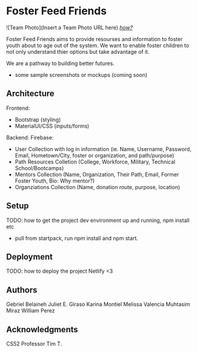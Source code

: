 # Foster Feed Friends

![Team Photo](Insert a Team Photo URL here)
[*how?*](https://help.github.com/articles/about-readmes/#relative-links-and-image-paths-in-readme-files)

Foster Feed Friends aims to provide resourses and information to foster youth about to age out of the system. We want to enable foster children to not only understand thier options but take advantage of it. 

We are a pathway to building better futures. 

- some sample screenshots or mockups (coming soon) 

## Architecture

Frontend: 
- Bootstrap (styling) 
- MaterialUI/CSS (inputs/forms)

Backend: 
Firebase: 
- User Collection with log in information (ie. Name, Username, Password, Email, Hometown/City, foster or organization, and path/purpose) 
- Path Resources Colletion (College, Workforce, Military, Technical School/Bootcamps) 
- Mentors Collection (Name, Organization, Their Path, Email, Former Foster Youth, Bio: Why mentor?) 
- Organziations Collection (Name, donation route, purpose, location) 

## Setup

TODO: how to get the project dev environment up and running, npm install etc
- pull from startpack, run npm install and npm start. 

## Deployment

TODO: how to deploy the project
Netlify <3 

## Authors

Gebriel Belaineh
Juliet E. Giraso
Karina Montiel 
Melissa Valencia 
Muhtasim Miraz 
William Perez

## Acknowledgments
CS52 Professor Tim T. 
